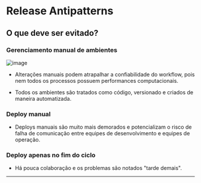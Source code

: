# Release Antipatterns

## O que deve ser evitado?

### Gerenciamento manual de ambientes

![image](https://github.com/AndreCoutinhom/devops_and_monitoring_study/assets/91290799/ae7bfe6e-6995-4e5e-9930-1499b5cd1db6)

* Alterações manuais podem atrapalhar a confiabilidade do workflow, pois nem todos os processos possuem performances computacionais.

* Todos os ambientes são tratados como código, versionado e criados de maneira automatizada.

### Deploy manual

* Deploys manuais são muito mais demorados e potencializam o risco de falha de comunicação entre equipes de desenvolvimento e equipes de operação.

### Deploy apenas no fim do ciclo

* Há pouca colaboração e os problemas são notados "tarde demais".

---
